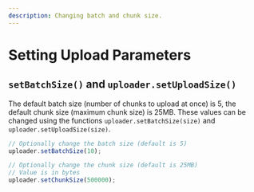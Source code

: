 ```yaml
---
description: Changing batch and chunk size.
---
```


# Setting Upload Parameters

## `setBatchSize()` and `uploader.setUploadSize()`

The default batch size (number of chunks to upload at once) is 5, the default chunk size (maximum chunk size) is 25MB. These values can be changed using the functions `uploader.setBatchSize(size)` and `uploader.setUploadSize(size)`.

```js
// Optionally change the batch size (default is 5)
uploader.setBatchSize(10);

// Optionally change the chunk size (default is 25MB)
// Value is in bytes
uploader.setChunkSize(500000);
```
